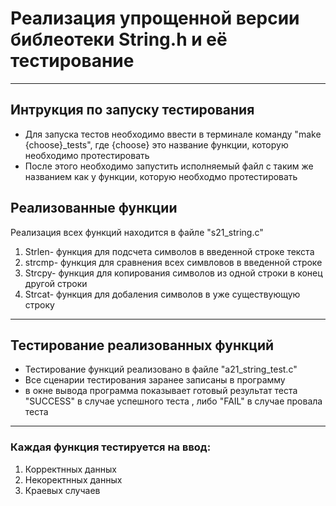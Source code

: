 # Реализация упрощенной версии библеотеки String.h и её тестирование 
---
## Интрукция по запуску тестирования
- Для запуска тестов необходимо ввести в терминале команду "make {choose}_tests", где {choose} это название функции, которую необходимо протестировать
- После этого необходимо запустить исполняемый файл с таким же названием как у функции, которую необходмо протестировать

## Реализованные функции
Реализация всех функций находится в файле "s21_string.c"

1. Strlen- функция для подсчета символов в введенной строке текста 
2. strcmp- функция для сравнения всех симвловов в введенной строке
3. Strcpy- функция для копирования символов из одной строки в конец другой строки 
4. Strcat- функция для добаления символов в уже существующую строку 
---
## Тестирование реализованных функций
- Тестирование функций реализовано в файле "a21_string_test.c"
- Все сценарии тестирования заранее записаны в программу 
- в окне вывода программа показывает готовый результат теста "SUCCESS" в случае успешного теста , либо "FAIL" в случае провала теста
---
### Каждая функция тестируется на ввод: 
1. Корректнных данных
2. Некоректнных данных
3. Краевых случаев

